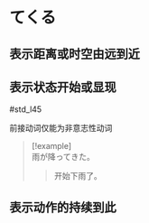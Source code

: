 # てくる

## 表示距离或时空由远到近

## 表示状态开始或显现

 #std_l45

前接动词仅能为非意志性动词  
> [!example]  
> 雨が降ってきた。  
> > 开始下雨了。  

## 表示动作的持续到此
